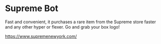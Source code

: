 # Supreme Bot

Fast and convenient, it purchases a rare item from the Supreme store faster and any other hyper or flexer. Go and grab your box logo!

https://www.supremenewyork.com/
